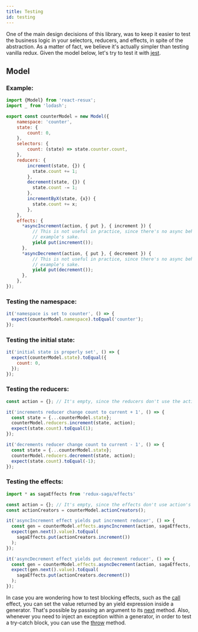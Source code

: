 ```yaml
---
title: Testing
id: testing
---
```


One of the main design decisions of this library, was to keep it easier to test the business logic in your selectors,
reducers, and effects, in spite of the abstraction. As a matter of fact, we believe it's actually simpler than
testing vanilla redux. Given the model below, let's try to test it with [jest](https://jestjs.io/).

## Model

### Example:
```javascript
import {Model} from 'react-resux';
import _ from 'lodash';

export const counterModel = new Model({
    namespace: 'counter',
    state: {
        count: 0,
    },
    selectors: {
        count: (state) => state.counter.count,
    },
    reducers: {
        increment(state, {}) {
          state.count += 1;
        },
        decrement(state, {}) {
          state.count -= 1;
        },
        incrementByX(state, {x}) {
          state.count += x;
        },
    },
    effects: {
      *asyncIncrement(action, { put }, { increment }) {
          // This is not useful in practice, since there's no async behaviour per se, but is defined for
          // example's sake.
          yield put(increment());
      },
      *asyncDecrement(action, { put }, { decrement }) {
          // This is not useful in practice, since there's no async behaviour per se, but is defined for
          // example's sake.
          yield put(decrement());
      },
    },
});
```

### Testing the namespace:

```javascript
it('namespace is set to counter', () => {
  expect(counterModel.namespace).toEqual('counter');
});
```

### Testing the initial state:

```javascript
it('initial state is properly set', () => {
  expect(counterModel.state).toEqual({
    count: 0,
  });
});
```

### Testing the reducers:

```javascript
const action = {}; // It's empty, since the reducers don't use the action's data

it('increments reducer change count to current + 1', () => {
  const state = {...counterModel.state};
  counterModel.reducers.increment(state, action);
  expect(state.count).toEqual(1);
});

it('decrements reducer change count to current - 1', () => {
  const state = {...counterModel.state};
  counterModel.reducers.decrement(state, action);
  expect(state.count).toEqual(-1);
});
```

### Testing the effects:

```javascript
import * as sagaEffects from 'redux-saga/effects'

const action = {}; // It's empty, since the effects don't use action's data
const actionCreators = counterModel.actionCreators();

it('asyncIncrement effect yields put increment reducer', () => {
  const gen = counterModel.effects.asyncIncrement(action, sagaEffects, actionCreators);
  expect(gen.next().value).toEqual(
    sagaEffects.put(actionCreators.increment())
  );
});

it('asyncDecrement effect yields put decrement reducer', () => {
  const gen = counterModel.effects.asyncDecrement(action, sagaEffects, actionCreators);
  expect(gen.next().value).toEqual(
    sagaEffects.put(actionCreators.decrement())
  );
});
```

In case you are wondering how to test blocking effects, such as the
[call](https://redux-saga.js.org/docs/api/#callfn-args) effect, you can set the value returned by an yield expression
inside a generator. That's possible by passing an argument to its
[next](https://developer.mozilla.org/en-US/docs/Web/JavaScript/Reference/Global_Objects/Generator/next) method.
Also, whenever you need to inject an exception within a generator, in order to test a try-catch block, you can use
the [throw](https://developer.mozilla.org/en-US/docs/Web/JavaScript/Reference/Global_Objects/Generator/throw) method.

